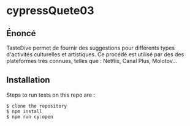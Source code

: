 # cypressQuete03

## Énoncé 
TasteDive permet de fournir des suggestions pour différents types d'activités culturelles et artistiques. Ce procédé est utilisé par des des plateformes très connues, telles que : Netflix, Canal Plus, Molotov...

## Installation
Steps to run tests on this repo are :

```
$ clone the repository
$ npm install
$ npm run cy:open
```
